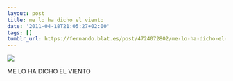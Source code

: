 ```yaml
---
layout: post
title: me lo ha dicho el viento
date: '2011-04-18T21:05:27+02:00'
tags: []
tumblr_url: https://fernando.blat.es/post/4724072802/me-lo-ha-dicho-el-viento
---
```

 ![](/tumblr_files/tumblr_ljv3p33RwP1qz4y16o1_640.jpg)  

ME LO HA DICHO EL VIENTO
